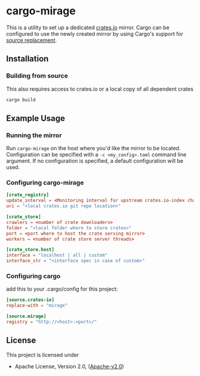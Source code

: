 # cargo-mirage

This is a utility to set up a dedicated [crates.io](https://crates.io) mirror. Cargo can be configured to use the newly created mirror by using Cargo's support for [source
replacement](https://doc.rust-lang.org/cargo/reference/source-replacement.html).

## Installation

### Building from source

This also requires access to crates.io or a local copy of all dependent crates

```sh
cargo build
```

## Example Usage

### Running the mirror

Run `cargo-mirage` on the host where you'd like the mirror to be located.
Configuration can be specified with a `-c <my_config>.toml` command line argument.
If no configuration is specified, a default configuration will be used.

### Configuring cargo-mirage

```toml
[crate_registry]
update_interval = <Monitoring interval for upstream crates.io-index changes - in seconds>
uri = "<local crates.io git repo location>"

[crate_store]
crawlers = <number of crate downloaders>
folder = "<local folder where to store crates>"
port = <port where to host the crate serving mirror>
workers = <number of crate store server threads>

[crate_store.host]
interface = "localhost | all | custom"
interface_str = "<interface spec in case of custom>"
```

### Configuring cargo

add this to your .cargo/config for this project:

```toml
[source.crates-io]
replace-with = "mirage"

[source.mirage]
registry = "http://<host>:<port>/"
```

## License

This project is licensed under

* Apache License, Version 2.0, ([Apache-v2.0](http://www.apache.org/licenses/LICENSE-2.0))
